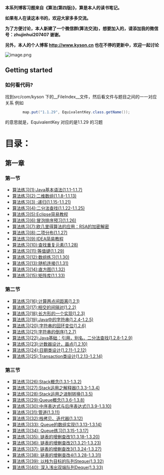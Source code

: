 __本系列博客习题来自《算法(第四版)》，算是本人的读书笔记。__

__如果有人在读这本书的，欢迎大家多多交流。__

__为了方便讨论，本人新建了一个微信群(算法交流)，想要加入的，请添加我的微信号：zhujinhui207407 谢谢。__

__另外，本人的个人博客 http://www.kyson.cn 也在不停的更新中，欢迎一起讨论__


![image.png](http://upload-images.jianshu.io/upload_images/1672498-ac17f2393a36b4c4.png?imageMogr2/auto-orient/strip%7CimageView2/2/w/1240)







## Getting started

### 如何看代码?

找到src/com/kyson 下的__FileIndex__文件，然后看文件与题目之间的一一对应关系
例如
```java
		map.put("1.1.29", EquivalentKey.class.getName());
```
的意思就是，EquivalentKey 对应的是1.1.29 的习题

# 目录：
 ## 第一章
 
 ### 第一节
 - [算法练习(1):Java基本语法(1.1.1-1.1.7)](https://www.jianshu.com/p/14dcd76cc1ff)
 - [算法练习(2):二维数组(1.1.8-1.1.13)](https://www.jianshu.com/p/5a1bf284986f)
 - [算法练习(3) :递归(1.1.15-1.1.21)](https://www.jianshu.com/p/fedc9188b3a0)
 - [算法练习(4):二分法查找(1.1.22-1.1.25)](https://www.jianshu.com/p/061b1d5613ee)
 - [算法练习(5):Eclipse简易教程](https://www.jianshu.com/p/f9b5f3506c0c)
 - [算法练习(6):冒泡排序预习(1.1.26)](https://www.jianshu.com/p/bbca651ed5bb)
 - [算法练习(7):欧几里得算法的应用：RSA的加密解密](https://www.jianshu.com/p/8c750a63dafa)
 - [算法练习(8):二项分布(1.1.27)](https://www.jianshu.com/p/e2ee9edbfc12)
 - [算法练习(9):IDEA简易教程](https://www.jianshu.com/p/cbb6c6532d9f)
 - [算法练习(10):查找重复元素(1.1.28)](https://www.jianshu.com/p/396eb81f7d4c)
 - [算法练习(11):等值键(1.1.29)](https://www.jianshu.com/p/a1a9c6b0254c)
 - [算法练习(12):数组练习(1.1.30)](https://www.jianshu.com/p/4a3a928a011e)
 - [算法练习(13):随机连接(1.1.31)](https://www.jianshu.com/p/551687a757d8)
 - [算法练习(14):直方图(1.1.32)](https://www.jianshu.com/p/313696c9684f)
 - [算法练习(15):矩阵库(1.1.33)](https://www.jianshu.com/p/43886fa56813)


  ### 第二节
 - [算法练习(16):计算两点间距离(1.2.1)](https://www.jianshu.com/p/59da913cf40a)
 - [算法练习(17):相交的间隔对(1.2.2)](https://www.jianshu.com/p/f40b00c7a347)
 - [算法练习(18):长方形的一个实现(1.2.3)](https://www.jianshu.com/p/3d335cf2a020)
 - [算法练习(19):Java中的字符串(1.2.4-1.2.5)](https://www.jianshu.com/p/023d447b13e5)
 - [算法练习(20):字符串的回环变位(1.2.6)](https://www.jianshu.com/p/32dfd47fea56)
 - [算法练习(21):字符串的倒序(1.2.7)](https://www.jianshu.com/p/ddb049c004ba)
 - [算法练习(22):Java基础：引用，别名，二分法查找(1.2.8-1.2.9)](https://www.jianshu.com/p/0a0970a2fd72)
 - [算法练习(23):计数器设计，画点(1.2.10)](https://www.jianshu.com/p/893bf3f494f6)
 - [算法练习(24):日期类设计(1.2.11-1.2.12)](https://www.jianshu.com/p/a6836c80e7b9)
 - [算法练习(25):Transaction类设计(1.2.13-1.2.14)](https://www.jianshu.com/p/8bc14a392079)

### 第三节
 - [算法练习(26):Stack概念(1.3.1-1.3.2)](https://www.jianshu.com/p/ea512b9dcf0e)
 - [算法练习(27):Stack运用之解释器(1.3.3-1.3.4)](https://www.jianshu.com/p/4cb2e4a81f2b)
 - [算法练习(28):Stack运用之进制转换(1.3.5)](https://www.jianshu.com/p/583292501a9e)
 - [算法练习(29):Queue概念(1.3.6-1.3.8)](https://www.jianshu.com/p/6058e0537de5)
 - [算法练习(30):中序表达式与后序表达式(1.3.9-1.3.10)](https://www.jianshu.com/p/60fd5c2a416c)
 - [算法练习(31):管道(1.3.11)](https://www.jianshu.com/p/9289d3fd7d3d)
 - [算法练习(32):栈拷贝、迭代器(1.3.12)](https://www.jianshu.com/p/1ba226a156c3)
 - [算法练习(33): Queue的数组实现(1.3.13-1.3.14)](https://www.jianshu.com/p/681f2f2ebb67)
 - [算法练习(34): Queue练习(1.3.15-1.3.17)](https://www.jianshu.com/p/2e73545a680c)
 - [算法练习(35): 链表的增删查改1(1.3.18-1.3.20)](https://www.jianshu.com/p/df8009b4ec37)
 - [算法练习(36): 链表的增删查改2(1.3.21-1.3.23)](https://www.jianshu.com/p/192318a14518)
 - [算法练习(37): 链表的增删查改3(1.3.24-1.3.27)](https://www.jianshu.com/p/e432da66e752)
 - [算法练习(38): 链表的增删查改4(1.3.28-1.3.31)](https://www.jianshu.com/p/81296ccdd2aa)
 - [算法练习(39): 以栈为目标的队列Steque(1.3.32)](https://www.jianshu.com/p/c4a1f5a1bdee)
 - [算法练习(40): 深入浅出双端队列Deque(1.3.33)](https://www.jianshu.com/p/8fa8175b1423)